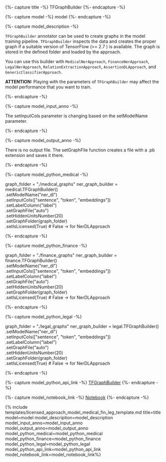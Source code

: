 {%- capture title -%}
TFGraphBuilder
{%- endcapture -%}

{%- capture model -%}
model
{%- endcapture -%}

{%- capture model_description -%}

`TFGraphBuilder` annotator can be used to create graphs in the model training pipeline. `TFGraphBuilder` inspects the data and creates the proper graph if a suitable version of TensorFlow (>= 2.7 ) is available. The graph is stored in the defined folder and loaded by the approach.

You can use this builder with `MedicalNerApproach`, `FinanceNerApproach`, `LegalNerApproach`, `RelationExtractionApproach`, `AssertionDLApproach`, and `GenericClassifierApproach`.

**ATTENTION:** Playing with the parameters of `TFGraphBuilder` may affect the model performance that you want to train.

{%- endcapture -%}

{%- capture model_input_anno -%}

The setInputCols parameter is changing based on the setModelName parameter.

{%- endcapture -%}

{%- capture model_output_anno -%}

There is no output file. The setGraphFile function creates a file with a .pb extension and saves it there.

{%- endcapture -%}

{%- capture model_python_medical -%}

graph_folder = "./medical_graphs"
ner_graph_builder = medical.TFGraphBuilder()\
    .setModelName("ner_dl")\
    .setInputCols(["sentence", "token", "embeddings"]) \
    .setLabelColumn("label")\
    .setGraphFile("auto")\
    .setHiddenUnitsNumber(20)\
    .setGraphFolder(graph_folder)\
    .setIsLicensed(True)  # False -> for NerDLApproach

{%- endcapture -%}

{%- capture model_python_finance -%}

graph_folder = "./finance_graphs"
ner_graph_builder = finance.TFGraphBuilder()\
    .setModelName("ner_dl")\
    .setInputCols(["sentence", "token", "embeddings"]) \
    .setLabelColumn("label")\
    .setGraphFile("auto")\
    .setHiddenUnitsNumber(20)\
    .setGraphFolder(graph_folder)\
    .setIsLicensed(True)  # False -> for NerDLApproach

{%- endcapture -%}

{%- capture model_python_legal -%}

graph_folder = "./legal_graphs"
ner_graph_builder = legal.TFGraphBuilder()\
    .setModelName("ner_dl")\
    .setInputCols(["sentence", "token", "embeddings"]) \
    .setLabelColumn("label")\
    .setGraphFile("auto")\
    .setHiddenUnitsNumber(20)\
    .setGraphFolder(graph_folder)\
    .setIsLicensed(True)  # False -> for NerDLApproach

{%- endcapture -%}

{%- capture model_python_api_link -%}
[TFGraphBuilder](https://nlp.johnsnowlabs.com/licensed/api/python/reference/autosummary/sparknlp_jsl/annotator/tf_graph_builder/index.html#sparknlp_jsl.annotator.tf_graph_builder.TFGraphBuilder)
{%- endcapture -%}

{%- capture model_notebook_link -%}
[Notebook](https://github.com/JohnSnowLabs/spark-nlp-workshop/blob/master/healthcare-nlp/17.0.Graph_builder_for_DL_models.ipynb)
{%- endcapture -%}

{% include templates/licensed_approach_model_medical_fin_leg_template.md
title=title
model=model
model_description=model_description
model_input_anno=model_input_anno
model_output_anno=model_output_anno
model_python_medical=model_python_medical
model_python_finance=model_python_finance
model_python_legal=model_python_legal
model_python_api_link=model_python_api_link
model_notebook_link=model_notebook_link%}
